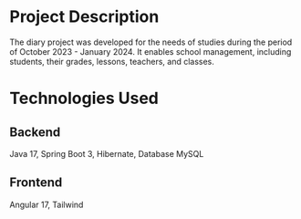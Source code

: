 # Project Description
The diary project was developed for the needs of studies during the period of October 2023 - January 2024. It enables school management, including students, their grades, lessons, teachers, and classes.
# Technologies Used
## Backend
Java 17,
Spring Boot 3,
Hibernate,
Database MySQL
## Frontend 
Angular 17,
Tailwind
